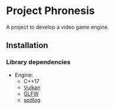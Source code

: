 Project Phronesis
=================

A project to develop a video game engine.

## Installation

### Library dependencies
* Engine:
  * C++17
  * [Vulkan](https://vulkan.lunarg.com/)
  * [GLFW](https://www.glfw.org/)
  * [spdlog](https://github.com/gabime/spdlog)
